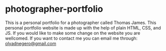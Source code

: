 # photographer-portfolio
 This is a personal portfolio for a photographer called Thomas James. This personal portfolio website is made up with the help of plain HTML, CSS, and JS. If you would like to make some change on the website you are wellcomed. If you want to contact me you can email me through: olyadnegero@gmail.com
